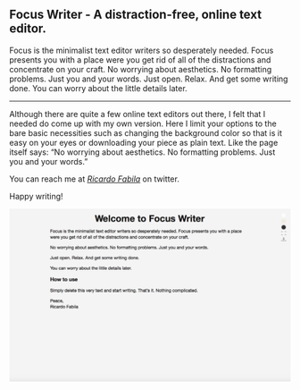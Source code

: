 ## Focus Writer - A distraction-free, online text editor.

Focus is the minimalist text editor writers so desperately needed. Focus presents you with a place were you get rid of all of the distractions and concentrate on your craft.
No worrying about aesthetics. No formatting problems. Just you and your words.
Just open. Relax. And get some writing done.
You can worry about the little details later.

---

Although there are quite a few online text editors out there, I felt that I needed do come up with my own version. Here I limit your options to the bare basic necessities such as changing the background color so that is it easy on your eyes or downloading your piece as plain text. Like the page itself says: “No worrying about aesthetics. No formatting problems. Just you and your words.”

You can reach me at [_Ricardo Fabila_](https://twitter.com/Ricardo_Fabila "Ricardo Fabila’s Twitter") on twitter.

Happy writing!


![Screenshot](/image.png "Screenshot of Focus Writer")
